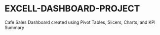 # EXCELL-DASHBOARD-PROJECT
Cafe Sales Dashboard created using Pivot Tables, Slicers, Charts, and KPI Summary
